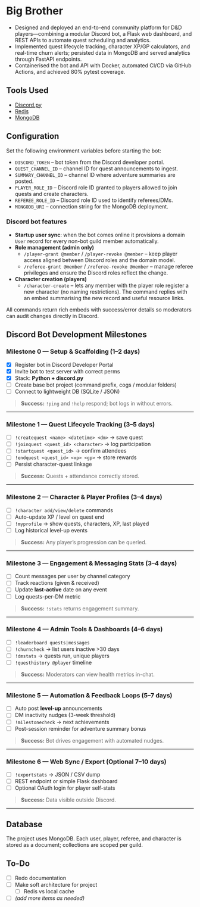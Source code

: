 # Big Brother

- Designed and deployed an end-to-end community platform for D&D players—combining a modular Discord bot, a Flask web dashboard, and REST APIs to automate quest scheduling and analytics.
- Implemented quest lifecycle tracking, character XP/GP calculators, and real-time churn alerts; persisted data in MongoDB and served analytics through FastAPI endpoints.
- Containerised the bot and API with Docker, automated CI/CD via GitHub Actions, and achieved 80% pytest coverage.

## Tools Used

- [Discord.py](https://discordpy.readthedocs.io/en/stable/)
- [Redis](https://redis.io/)
- [MongoDB](https://www.mongodb.com/docs/mongodb-shell/)

## Configuration

Set the following environment variables before starting the bot:

- `DISCORD_TOKEN` – bot token from the Discord developer portal.
- `QUEST_CHANNEL_ID` – channel ID for quest announcements to ingest.
- `SUMMARY_CHANNEL_ID` – channel ID where adventure summaries are posted.
- `PLAYER_ROLE_ID` – Discord role ID granted to players allowed to join quests and create characters.
- `REFEREE_ROLE_ID` – Discord role ID used to identify referees/DMs.
- `MONGODB_URI` – connection string for the MongoDB deployment.

### Discord bot features

- **Startup user sync**: when the bot comes online it provisions a domain `User` record for every non-bot guild member automatically.
- **Role management (admin only)**
  - `/player-grant @member` / `/player-revoke @member` – keep player access aligned between Discord roles and the domain model.
  - `/referee-grant @member` / `/referee-revoke @member` – manage referee privileges and ensure the Discord roles reflect the change.
- **Character creation (players)**
  - `/character-create` – lets any member with the player role register a new character (no naming restrictions). The command replies with an embed summarising the new record and useful resource links.

All commands return rich embeds with success/error details so moderators can audit changes directly in Discord.

## Discord Bot Development Milestones

### Milestone 0 — Setup & Scaffolding (1–2 days)

- [x] Register bot in Discord Developer Portal
- [x] Invite bot to test server with correct perms
- [x] Stack: **Python + discord.py**
- [ ] Create base bot project (command prefix, cogs / modular folders)
- [ ] Connect to lightweight DB (SQLite / JSON)

> **Success:** `!ping` and `!help` respond; bot logs in without errors.

---

### Milestone 1 — Quest Lifecycle Tracking (3–5 days)

- [ ] `!createquest <name> <datetime> <dm>` → save quest
- [ ] `!joinquest <quest_id> <character>` → log participation
- [ ] `!startquest <quest_id>` → confirm attendees
- [ ] `!endquest <quest_id> <xp> <gp>` → store rewards
- [ ] Persist character-quest linkage

> **Success:** Quests + attendance correctly stored.

---

### Milestone 2 — Character & Player Profiles (3–4 days)

- [ ] `!character add/view/delete` commands
- [ ] Auto-update XP / level on quest end
- [ ] `!myprofile` → show quests, characters, XP, last played
- [ ] Log historical level-up events

> **Success:** Any player’s progression can be queried.

---

### Milestone 3 — Engagement & Messaging Stats (3–4 days)

- [ ] Count messages per user by channel category
- [ ] Track reactions (given & received)
- [ ] Update **last-active** date on any event
- [ ] Log quests-per-DM metric

> **Success:** `!stats` returns engagement summary.

---

### Milestone 4 — Admin Tools & Dashboards (4–6 days)

- [ ] `!leaderboard quests|messages`
- [ ] `!churncheck` → list users inactive >30 days
- [ ] `!dmstats` → quests run, unique players
- [ ] `!questhistory @player` timeline

> **Success:** Moderators can view health metrics in-chat.

---

### Milestone 5 — Automation & Feedback Loops (5–7 days)

- [ ] Auto post **level-up** announcements
- [ ] DM inactivity nudges (3-week threshold)
- [ ] `!milestonecheck` → next achievements
- [ ] Post-session reminder for adventure summary bonus

> **Success:** Bot drives engagement with automated nudges.

---

### Milestone 6 — Web Sync / Export (Optional 7–10 days)

- [ ] `!exportstats` → JSON / CSV dump
- [ ] REST endpoint or simple Flask dashboard
- [ ] Optional OAuth login for player self-stats

> **Success:** Data visible outside Discord.

---

## Database

The project uses MongoDB. Each user, player, referee, and character is stored as a document; collections are scoped per guild.

## To-Do

- [ ] Redo documentation
- [ ] Make soft architecture for project
  - [ ] Redis vs local cache
- [ ] *(add more items as needed)*
